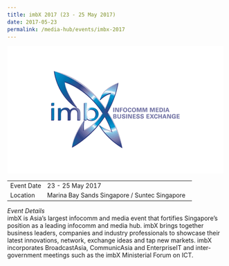 ```yaml
---
title: imbX 2017 (23 - 25 May 2017)
date: 2017-05-23
permalink: /media-hub/events/imbx-2017
---
```

![imBX 2017](/images/media-hub/events/till-2020/imbx-2017.png)

<table style="width:100%">
  <tr>
    <td style="width:20%">Event Date</td>	
    <td style="width:80%">23 - 25 May 2017</td>	
  </tr>
  <tr>
	<td>Location</td>
	<td>Marina Bay Sands Singapore / Suntec Singapore</td>	
  </tr>
</table>

*Event Details*<br>	
imbX is Asia’s largest infocomm and media event that fortifies Singapore’s position as a leading infocomm and media hub. imbX brings together business leaders, companies and industry professionals to showcase their latest innovations, network, exchange ideas and tap new markets. imbX incorporates BroadcastAsia, CommunicAsia and EnterpriseIT and inter-government meetings such as the imbX Ministerial Forum on ICT.